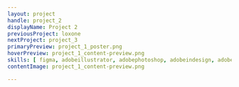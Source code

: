 ```yaml
---
layout: project
handle: project_2
displayName: Project 2
previousProject: loxone
nextProject: project_3
primaryPreview: project_1_poster.png
hoverPreview: project_1_content-preview.png
skills: [ figma, adobeillustrator, adobephotoshop, adobeindesign, adobexd ]
contentImage: project_1_content-preview.png

---
```


